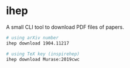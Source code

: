 # ihep

A small CLI tool to download PDF files of papers.

```bash
# using arXiv number
ihep download 1904.11217

# using TeX key (inspirehep)
ihep download Murase:2019cwc
```
